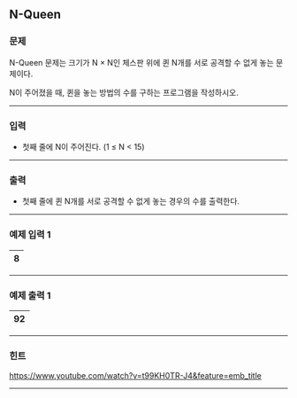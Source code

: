 N-Queen
-------------
### 문제

N-Queen 문제는 크기가 N × N인 체스판 위에 퀸 N개를 서로 공격할 수 없게 놓는 문제이다.

N이 주어졌을 때, 퀸을 놓는 방법의 수를 구하는 프로그램을 작성하시오.

- - -

### 입력
* 첫째 줄에 N이 주어진다. (1 ≤ N < 15)

- - -

### 출력
* 첫째 줄에 퀸 N개를 서로 공격할 수 없게 놓는 경우의 수를 출력한다.

- - -

### 예제 입력 1
|8|
|:---|

- - -

### 예제 출력 1
|92|
|:---|

- - -

### 힌트

https://www.youtube.com/watch?v=t99KH0TR-J4&feature=emb_title

- - -